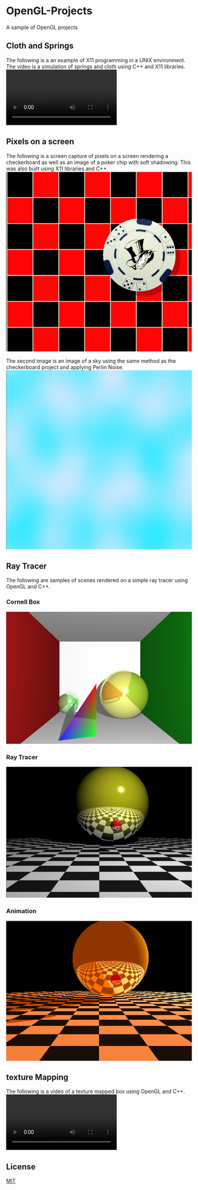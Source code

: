 # OpenGL-Projects
 A sample of OpenGL projects

## Cloth and Springs
The following is a an example of X11 programming in a UNIX environment.
The video is a simulation of springs and cloth using C++ and X11 libraries.
![Simulation](https://user-images.githubusercontent.com/46102354/141011112-8bec1532-80b3-4774-9dd7-caf0d87d8c3c.mp4)

## Pixels on a screen
The following is a screen capture of pixels on a screen rendering a checkerboard
as well as an image of a poker chip with soft shadowing. This was also built
using X11 libraries and C++. 
![Checkerboard](./img/Checkerboard.png)

The second image is an image of a sky using the same method as the checkerboard
project and applying Perlin Noise.
![Perlin Noise](./img/Perlin_Noise.png)

## Ray Tracer
The following are samples of scenes rendered on a simple ray tracer
using OpenGL and C++.

### Cornell Box
![Cornell_Box](./img/Cornell_Box.png)

### Ray Tracer
![Ray_Tracer](./img/Ray_Tracer.png)

### Animation
![Animation](./img/Animation.gif)

## texture Mapping
The following is a video of a texture mapped box using 
OpenGL and C++.
![Texture_Map](./img/Rotation.mp4)

## License
[MIT](https://choosealicense.com/licenses/mit/)